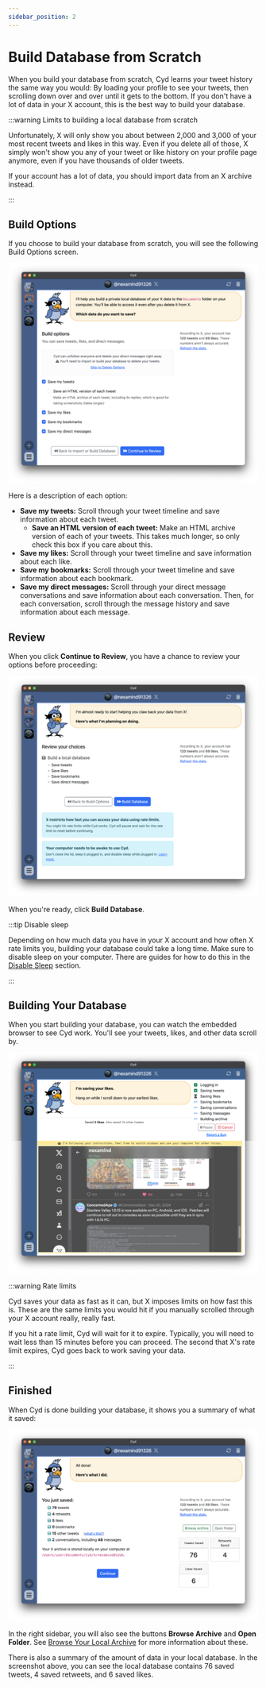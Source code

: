 ```yaml
---
sidebar_position: 2
---
```


# Build Database from Scratch

When you build your database from scratch, Cyd learns your tweet history the same way you would: By loading your profile to see your tweets, then scrolling down over and over until it gets to the bottom. If you don't have a lot of data in your X account, this is the best way to build your database.

:::warning Limits to building a local database from scratch

Unfortunately, X will only show you about between 2,000 and 3,000 of your most recent tweets and likes in this way. Even if you delete all of those, X simply won't show you any of your tweet or like history on your profile page anymore, even if you have thousands of older tweets.

If your account has a lot of data, you should import data from an X archive instead.

:::

## Build Options

If you choose to build your database from scratch, you will see the following Build Options screen.

![Build options](./img/build-options.png)

Here is a description of each option:

- **Save my tweets:** Scroll through your tweet timeline and save information about each tweet.
  - **Save an HTML version of each tweet:** Make an HTML archive version of each of your tweets. This takes much longer, so only check this box if you care about this.
- **Save my likes:** Scroll through your tweet timeline and save information about each like.
- **Save my bookmarks:** Scroll through your tweet timeline and save information about each bookmark.
- **Save my direct messages:** Scroll through your direct message conversations and save information about each conversation. Then, for each conversation, scroll through the message history and save information about each message.

## Review

When you click **Continue to Review**, you have a chance to review your options before proceeding:

![Review build options](./img/build-review.png)

When you're ready, click **Build Database**.

:::tip Disable sleep

Depending on how much data you have in your X account and how often X rate limits you, building your database could take a long time. Make sure to disable sleep on your computer. There are guides for how to do this in the [Disable Sleep](/docs/category/disable-sleep) section.

:::

## Building Your Database

When you start building your database, you can watch the embedded browser to see Cyd work. You'll see your tweets, likes, and other data scroll by.

![Saving tweets, likes, and other data](./img/build-saving.png)

:::warning Rate limits

Cyd saves your data as fast as it can, but X imposes limits on how fast this is. These are the same limits you would hit if you manually scrolled through your X account really, really fast.

If you hit a rate limit, Cyd will wait for it to expire. Typically, you will need to wait less than 15 minutes before you can proceed. The second that X's rate limit expires, Cyd goes back to work saving your data.

:::

## Finished

When Cyd is done building your database, it shows you a summary of what it saved:

![Finished saving data from X](./img/build-finished.png)

In the right sidebar, you will also see the buttons **Browse Archive** and **Open Folder**. See [Browse Your Local Archive](../archive.md) for more information about these.

There is also a summary of the amount of data in your local database. In the screenshot above, you can see the local database contains 76 saved tweets, 4 saved retweets, and 6 saved likes.